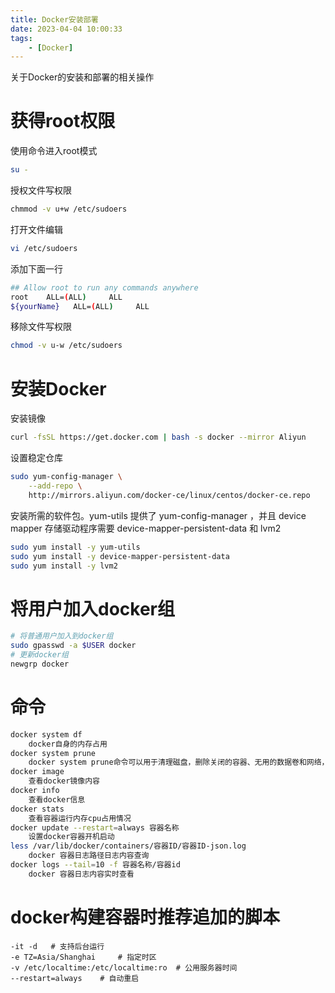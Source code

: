 ```yaml
---
title: Docker安装部署
date: 2023-04-04 10:00:33
tags:
    - [Docker]
---
```


关于Docker的安装和部署的相关操作

<!-- more -->

# 获得root权限

使用命令进入root模式

```sh
su -
```

授权文件写权限

```sh
chmmod -v u+w /etc/sudoers
```

打开文件编辑

```sh
vi /etc/sudoers
```

添加下面一行

```sh
## Allow root to run any commands anywhere
root    ALL=(ALL)     ALL
${yourName}   ALL=(ALL)     ALL
```

移除文件写权限

```sh
chmod -v u-w /etc/sudoers
```

# 安装Docker

安装镜像

```sh
curl -fsSL https://get.docker.com | bash -s docker --mirror Aliyun
```

设置稳定仓库

```sh
sudo yum-config-manager \
    --add-repo \
    http://mirrors.aliyun.com/docker-ce/linux/centos/docker-ce.repo
```

安装所需的软件包。yum-utils 提供了 yum-config-manager ，并且 device mapper 存储驱动程序需要 device-mapper-persistent-data 和 lvm2

```sh
sudo yum install -y yum-utils
sudo yum install -y device-mapper-persistent-data
sudo yum install -y lvm2
```

# 将用户加入docker组

```sh
# 将普通用户加入到docker组
sudo gpasswd -a $USER docker
# 更新docker组
newgrp docker
```

# 命令

```sh
docker system df
	docker自身的内存占用
docker system prune
	docker system prune命令可以用于清理磁盘，删除关闭的容器、无用的数据卷和网络，以及dangling镜像(即无tag的镜像)
docker image
	查看docker镜像内容
docker info
	查看docker信息
docker stats
	查看容器运行内存cpu占用情况
docker update --restart=always 容器名称
	设置docker容器开机启动
less /var/lib/docker/containers/容器ID/容器ID-json.log
	docker 容器日志路径日志内容查询
docker logs --tail=10 -f 容器名称/容器id
	docker 容器日志内容实时查看
```

# docker构建容器时推荐追加的脚本

	-it -d   # 支持后台运行
	-e TZ=Asia/Shanghai  	# 指定时区
	-v /etc/localtime:/etc/localtime:ro  # 公用服务器时间
	--restart=always 	# 自动重启
